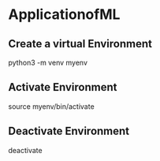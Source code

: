 # ApplicationofML

## Create a virtual Environment
python3 -m venv myenv

## Activate Environment
source myenv/bin/activate


## Deactivate Environment
deactivate